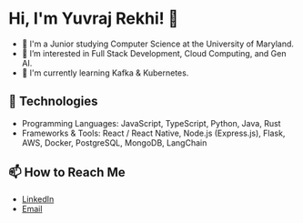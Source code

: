 # Hi, I'm Yuvraj Rekhi! 👋

- 🚀 I'm a Junior studying Computer Science at the University of Maryland.
- 👀 I’m interested in Full Stack Development, Cloud Computing, and Gen AI.
- 🌱 I'm currently learning Kafka & Kubernetes.
## 🔧 Technologies
- Programming Languages: JavaScript, TypeScript, Python, Java, Rust
- Frameworks & Tools: React / React Native, Node.js (Express.js), Flask, AWS, Docker, PostgreSQL, MongoDB, LangChain

## 📫 How to Reach Me
- [LinkedIn](https://www.linkedin.com/in/yuvraj-rekhi/)
- [Email](mailto:yrekhi@umd.edu)

<!--
**Yuvraj-R/Yuvraj-R** is a ✨ _special_ ✨ repository because its `README.md` (this file) appears on your GitHub profile.

Here are some ideas to get you started:

- 🔭 I’m currently working on ...
- 🌱 I’m currently learning ...
- 👯 I’m looking to collaborate on ...
- 🤔 I’m looking for help with ...
- 💬 Ask me about ...
- 📫 How to reach me: ...
- 😄 Pronouns: ...
- ⚡ Fun fact: ...
-->
